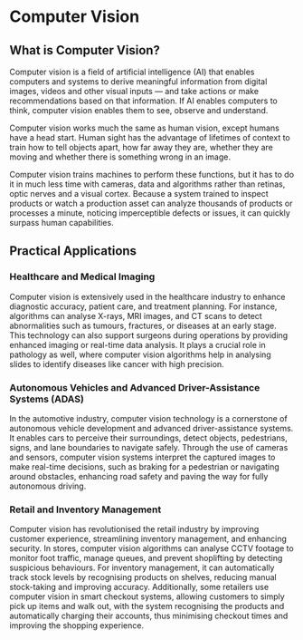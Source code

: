 # Computer Vision

## What is Computer Vision?

Computer vision is a field of artificial intelligence (AI) that enables computers and systems to derive meaningful information from digital images, videos and other visual inputs — and take actions or make recommendations based on that information. If AI enables computers to think, computer vision enables them to see, observe and understand.

Computer vision works much the same as human vision, except humans have a head start. Human sight has the advantage of lifetimes of context to train how to tell objects apart, how far away they are, whether they are moving and whether there is something wrong in an image.

Computer vision trains machines to perform these functions, but it has to do it in much less time with cameras, data and algorithms rather than retinas, optic nerves and a visual cortex. Because a system trained to inspect products or watch a production asset can analyze thousands of products or processes a minute, noticing imperceptible defects or issues, it can quickly surpass human capabilities.

## Practical Applications

### Healthcare and Medical Imaging

Computer vision is extensively used in the healthcare industry to enhance diagnostic accuracy, patient care, and treatment planning. For instance, algorithms can analyse X-rays, MRI images, and CT scans to detect abnormalities such as tumours, fractures, or diseases at an early stage. This technology can also support surgeons during operations by providing enhanced imaging or real-time data analysis. It plays a crucial role in pathology as well, where computer vision algorithms help in analysing slides to identify diseases like cancer with high precision.

### Autonomous Vehicles and Advanced Driver-Assistance Systems (ADAS)

In the automotive industry, computer vision technology is a cornerstone of autonomous vehicle development and advanced driver-assistance systems. It enables cars to perceive their surroundings, detect objects, pedestrians, signs, and lane boundaries to navigate safely. Through the use of cameras and sensors, computer vision systems interpret the captured images to make real-time decisions, such as braking for a pedestrian or navigating around obstacles, enhancing road safety and paving the way for fully autonomous driving.

### Retail and Inventory Management

Computer vision has revolutionised the retail industry by improving customer experience, streamlining inventory management, and enhancing security. In stores, computer vision algorithms can analyse CCTV footage to monitor foot traffic, manage queues, and prevent shoplifting by detecting suspicious behaviours. For inventory management, it can automatically track stock levels by recognising products on shelves, reducing manual stock-taking and improving accuracy. Additionally, some retailers use computer vision in smart checkout systems, allowing customers to simply pick up items and walk out, with the system recognising the products and automatically charging their accounts, thus minimising checkout times and improving the shopping experience.